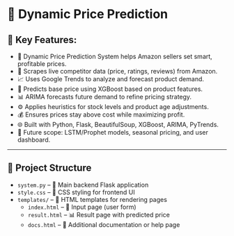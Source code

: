 # 🔧 Dynamic Price Prediction

## 📌 Key Features:

- 🧠 Dynamic Price Prediction System helps Amazon sellers set smart, profitable prices.  
- 🛒 Scrapes live competitor data (price, ratings, reviews) from Amazon.  
- 📈 Uses Google Trends to analyze and forecast product demand.  
- 🤖 Predicts base price using XGBoost based on product features.  
- 📊 ARIMA forecasts future demand to refine pricing strategy.  
- ⚙️ Applies heuristics for stock levels and product age adjustments.  
- 💰 Ensures prices stay above cost while maximizing profit.  
- 🌐 Built with Python, Flask, BeautifulSoup, XGBoost, ARIMA, PyTrends.  
- 🚀 Future scope: LSTM/Prophet models, seasonal pricing, and user dashboard.  

---

## 📁 Project Structure

- `system.py` – 🧠 Main backend Flask application  
- `style.css` – 🎨 CSS styling for frontend UI  
- `templates/` – 📄 HTML templates for rendering pages  
  - `index.html` – 🔧 Input page (user form)  
  - `result.html` – 📊 Result page with predicted price  
  - `docs.html` – 📝 Additional documentation or help page  
